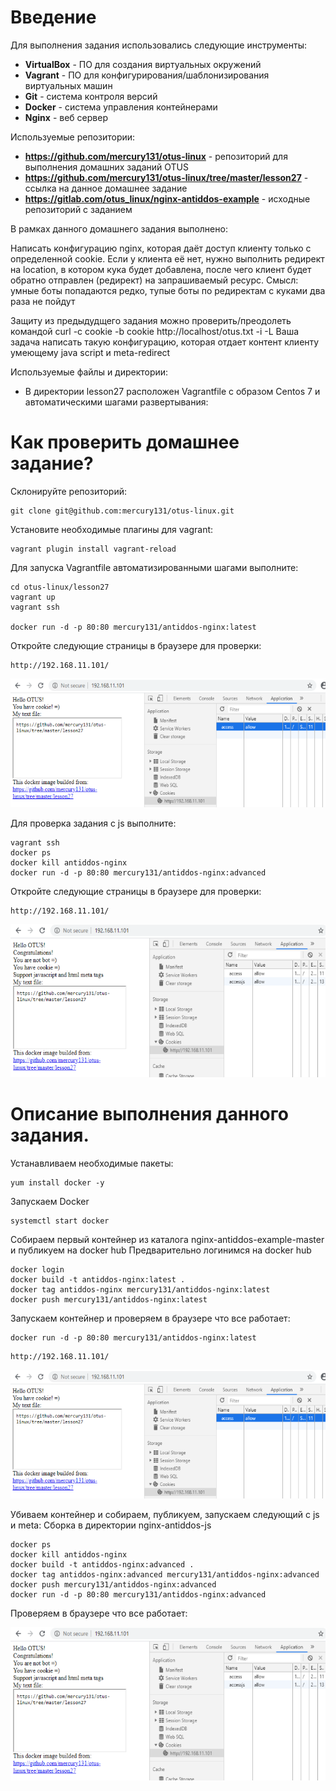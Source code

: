 # **Введение**

Для выполнения задания использовались следующие инструменты:
- **VirtualBox** - ПО для создания виртуальных окружений
- **Vagrant** - ПО для конфигурирования/шаблонизирования виртуальных машин
- **Git** - система контроля версий
- **Docker** - система управления контейнерами
- **Nginx** - веб сервер


Используемые репозитории:
- **https://github.com/mercury131/otus-linux** - репозиторий для выполнения домашних заданий OTUS
- **https://github.com/mercury131/otus-linux/tree/master/lesson27** - ссылка на данное домашнее задание
- **https://gitlab.com/otus_linux/nginx-antiddos-example** - исходные репозиторий с заданием


 


В рамках данного домашнего задания выполнено:

Написать конфигурацию nginx, которая даёт доступ клиенту только с определенной cookie.
Если у клиента её нет, нужно выполнить редирект на location, в котором кука будет добавлена, после чего клиент будет обратно отправлен (редирект) на запрашиваемый ресурс.
Смысл: умные боты попадаются редко, тупые боты по редиректам с куками два раза не пойдут

Защиту из предыдудщего задания можно проверить/преодолеть командой curl -c cookie -b cookie http://localhost/otus.txt -i -L
Ваша задача написать такую конфигурацию, которая отдает контент клиенту умеющему java script и meta-redirect



Используемые файлы и директории:
- В директории lesson27 расположен Vagrantfile с образом Centos 7 и автоматическими шагами развертывания:



# Как проверить домашнее задание?

Склонируйте репозиторий:

```
git clone git@github.com:mercury131/otus-linux.git
```

Установите необходимые плагины для vagrant:

```
vagrant plugin install vagrant-reload
```

Для запуска Vagrantfile автоматизированными шагами выполните:

```
cd otus-linux/lesson27
vagrant up 
vagrant ssh

docker run -d -p 80:80 mercury131/antiddos-nginx:latest
```

Откройте следующие страницы в браузере для проверки:

```
http://192.168.11.101/
```

![DDOS Cookie Protection](https://raw.githubusercontent.com/mercury131/otus-linux/master/lesson27/cookie.PNG)

Для проверка задания с js выполните:

```
vagrant ssh
docker ps 
docker kill antiddos-nginx
docker run -d -p 80:80 mercury131/antiddos-nginx:advanced
```

Откройте следующие страницы в браузере для проверки:

```
http://192.168.11.101/
```

![DDOS Cookie + js + meta Protection](https://raw.githubusercontent.com/mercury131/otus-linux/master/lesson27/cookie_js.PNG)

# Описание выполнения данного задания.

Устанавливаем необходимые пакеты:

```
yum install docker -y

```


Запускаем Docker

```
systemctl start docker
```

Собираем первый контейнер из каталога nginx-antiddos-example-master и публикуем на docker hub
Предварительно логинимся на docker hub
```
docker login
docker build -t antiddos-nginx:latest .
docker tag antiddos-nginx mercury131/antiddos-nginx:latest
docker push mercury131/antiddos-nginx:latest
```

Запускаем контейнер и проверяем в браузере что все работает:

```
docker run -d -p 80:80 mercury131/antiddos-nginx:latest
```

```
http://192.168.11.101/
```

![DDOS Cookie Protection](https://raw.githubusercontent.com/mercury131/otus-linux/master/lesson27/cookie.PNG)

Убиваем контейнер и собираем, публикуем, запускаем следующий с js и meta:
Сборка в директории nginx-antiddos-js

```
docker ps 
docker kill antiddos-nginx
docker build -t antiddos-nginx:advanced .
docker tag antiddos-nginx:advanced mercury131/antiddos-nginx:advanced
docker push mercury131/antiddos-nginx:advanced
docker run -d -p 80:80 mercury131/antiddos-nginx:advanced
```

Проверяем в браузере что все работает:

![DDOS Cookie + js + meta Protection](https://raw.githubusercontent.com/mercury131/otus-linux/master/lesson27/cookie_js.PNG)
